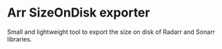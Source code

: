 # Arr SizeOnDisk exporter

Small and lightweight tool to export the size on disk of Radarr and Sonarr libraries.
